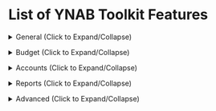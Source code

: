 <!-- THIS FILE IS GENERATED THERE IS NO NEED TO ADD YOUR FEATURE TO THIS LIST -->
# List of YNAB Toolkit Features

<details><summary>General (Click to Expand/Collapse)</summary>

## Account Name Height
Makes the account names smaller so that you can see more of the account names and fit more on the screen.

## Allow Resizing of Side Menu
Allows the Side Menu on the left to be resized. Resizing also allows longer account names to show up completely.

## Better scrollbars
Provides smaller and cleaner scrollbars across the application.

## Budget Quick Switch
Adds the list of budgets to the Open Budget dropdown so you don't have to navigate to the 'Open Budget' page to switch budgets.

## Collapsable Side Menu
Adds a button that can collapse the menu on the left so you can see more of your accounts or budget data.

## Colour Blind Mode
Changes colours like red, yellow and green in the interface to colours and shapes that are more easily distinguishable by colourblind people.

## Hide Account Balances
Allows you to hide account type totals and/or account balances.

## Hide Edit Account Button
Allows you to hide the edit account button to help prevent accidentally clicking on it.

## Hide Help (?) Button
This feature hides the blue help (?) button in the bottom right corner of the screen. View the account-options popup (click your e-mail in the bottom left) to show or hide the help button.

## Hide Referral Banner
YNAB shows a "Share YNAB, Get YNAB free" banner. If you'd rather not see this banner, you can turn this feature on to hide it.

## Interface Font
Select a font from the Google Fonts library.

## Localization of YNAB
Localization of interface.

## Navigation Tabs Height
Makes the navigation tabs (Budget, Reports, etc) smaller, and with less padding, so that you can see more of the sidebar on the screen.

## Printing Improvements
Changes print styles so budget and account sections can be easily printed. Due to the number of columns, the account section should be printed using landscape orientation.

## Privacy Mode
Obscures dollar amounts everywhere until hovered. In toggle mode, a lock icon will appear to the right of your budget name in the top left corner of YNAB. Click to enable or disable privacy mode.

## Show Import Notifications in Navigation Sidebar
Underline account names in the navigation sidebar that have transactions to be imported. Hovering the mouse over the account name will display the number of transactions to be imported.

## Square Negative Mode
Changes the round borders on all negative numbers to square. Helps them become more of an eyesore so you want to get rid of them!

## Toolkit Reports
Adds Toolkit Reports to the sidebar. Current reports include: Net Worth, Spending By Category/Payee, and Income vs Expense</details>
<details><summary>Budget (Click to Expand/Collapse)</summary>

## Add "Enter" Shortcut to the Move Popup
Pressing Enter in the Move Popup acts like clicking the OK button, instead of losing focus or doing nothing.

## Add Copy Transactions button to the Category Popup
Adds a button to the category activity popup to allow you to copy the transactions to the clipboard (able to be pasted into a spreadsheet app).

## Add Goals Indication
Add indicators for subcategories with goals. Types: (M)onthly goal,  target by (D)ate goal, (T)arget without date, and (U)pcoming transactions.

## Add Pacing to the Budget
Add a column for 'pacing' which shows you how much money you've spent based on how far you are through the month. Note that clicking on the pacing value will toggle emphasis, allowing you to selectively enable the feature per category.

## Allow Resizing of Inspector
Adds a button to the Budget Toolbar that allows resizing the Budget Inspector to predetermined widths of 33% (YNAB default), 25%, 20%, 15%, or 0%. Note that smaller values maybe not be suitable on small screens.

## Budget Rows Progress Bars
Add progress bars and a vertical bar that shows how far you are through the month to category rows.

## Credit Card Emoji
Adds a credit card emoji 💳 to the "Credit Card Payments" category.

## Current Month Indicator
Changes the header bar's background color to a lighter blue when viewing the current month to better differentiate between months.

## Days of Buffering History Lookup
How old transactions should be used for average daily outflow calculation.

## Days of Buffering Metric
This calculation shows how long your money would likely last if you never earned another cent based on your average spending. We know that no month is 'average' but this should give you some idea of how much of a buffer you have. Equal to budget accounts total divided by the average daily outflow. That comes from sum of all outflow transactions from on budget accounts only divided by the age of budget in days. You can also change the number of days taken into account by this metric with the 'Days of Buffering History Lookup' setting.

## Display Target Goal Amount And Overbudget Warning
Adds a 'Goal' column which displays the target goal amount for every category with a goal, and a warning in red if you have budgeted beyond your goal.

## Display Total Monthly Goals
Adds a 'Total Monthly Goals' to the budget inspector, which displays the total amount of monthly funding goals.

## Enable Categories Filter
Enable textbox at budget page for categories filtering

## Goal Indicator Warning Color
Change the orange goal underfunded warning to blue, to better differentiate it from credit card overspending.

## Height of Budget Rows
Makes the budget rows skinnier than the default YNAB style so that you can fit more on the screen.

## Hide Age of Money Calculation
Hides the Age of Money calculation. Some users find it's not relevant or helpful for them, so they'd rather hide it. NOTE: YNAB will continue to run its Age of Money calculations, so the data will be up to date if you decide to show it again.

## Highlight all Negative Category Balances Red
Ensure all negative balances are highlighted red instead of yellow, even with credit card spending.

## Income From Last Month
Show total of incoming transactions for last month in the header.

## Make the Categories Dropdown Larger
The Categories Dropdown that shows in the move money modal is quite small. Show more categories if the page real estate allows for it.

## Paid in Full Credit Card Assist
Highlights credit card category balances with a yellow warning if the balance of the category does not match the account balance. Adds a button to the Inspector to rectify the difference.

## Remove Zero and Negative Categories When Covering Over-Budgeting

Default YNAB behaviour is to show these categories when covering overbudgeting, but since they've got no money in them they won't help you. Let's clean up the menu.


## Seamless Budget Header
Remove the borders between selected month, funds and Age of Money in the budget header.

## Show Upcoming Transaction Total
Adds the total of upcoming transactions alongside activity for each category.

## Stealing From Future Alert
Highlights "Budget Next Month" red when you've gone negative as some point in the future.

## To Be Budgeted Warning
Changes the 'To Be Budgeted' background color to yellow if there is unallocated money left to be budgeted.

## Toggle All Master Categories Open/Close
Adds a button to the Budget Toolbar to open or close all master categories at once.

## Unhighlight all Positive Category Balances
Removes the highlight colour from positive (or zero) category balances and colours positive balances green instead.

## Warn When Clicking a Quick Budget Option
When this feature is activated, there will be a warning if you have already budgeted something.

## Warn When Target Balance is Not Reached
Will highlight balances of categories with Target Balances that have not yet been met.

## Width of Category Popup
Makes the screen that pops up when you click on activity from a budget category wider so you can see more details of the transactions listed.

## Width of Monthly Notes Popup
Makes the screen that pops up when you click on 'Enter a note...' below the month name wider so you can add more text.</details>
<details><summary>Accounts (Click to Expand/Collapse)</summary>

## Add Auto-Distribute Button To Split Transactions
Allows you to distribute the remaining amount in a split transaction proportionally to sub-transactions

## Add Check Number Column
Adds the check number column to your account view.

## Add Split Transaction Keyboard Shortcut
Instead of clicking the Split button, type 'split' in the category input to automatically create a new split transaction.

## Add a Toggle Splits Button to the Account(s) toolbar
Clicking the Toggle Splits button shows or hides all sub-transactions within all split transactions.

## Auto Adjust Split Transactions
When entering split transactions, each additional split will be auto-filled with the current remaining amount.

## Automatically Mark Transaction as Cleared
Automatically mark transaction as cleared when you enter it manually.

## Change Behaviour of Enter Key When Adding Transactions
When you press enter while adding transactions, the default behaviour is 'Save and add another'. This option changes it to just 'Save'.

## Clear Selection
Adds an option to the transaction edit drop-down menu to clear the current selection.

## Easy Transaction Approval
Quickly approve scheduled or linked transactions by selecting the transaction(s) and pressing 'a' or 'enter' on your keyboard. Alternately, approve single scheduled or linked transactions by right clicking on the blue 'i' or link icon.

## Edit Multiple Flags at Once
Adds a button to the edit dialog which allows you to set the flag. If multiple transactions are selected, all transactions are updated.

## Emphasize Outflows
Make values in the outflow column red and put them in parenthesis.

## First Day of the Week in Calendar
Change the first day of the week when viewing the calendar.

## Height of Rows in Account Register
Change the height of transaction rows so more of them are displayed on the screen.

## Larger Clickable Area for Icons
Makes the uncleared, cleared and reconciled icons easier to select.

## Reconciled Text Colour
Makes the text on reconciled transactions appear in a more obvious colour of your choosing.

## Set Custom Flag Names (with Tooltips)
Adds the ability to set custom flag names. Tooltip for the flag name will only be visible when the cursor is hovered over the flag. *__Note__: Custom flag names are stored locally in the browser in which they are set and will __not__ be carried over to other browsers/computers. Custom flag names will be lost if browser data is cleared.*

## Show Available Category Balance on Hover
Adds the total available balance to the category tooltip on each row in the Accounts register.

## Show Menu When Right Clicking On Transaction
Right clicking on a transaction will show the contextual menu, allowing easy access to the Edit menu options.

## Show Running Balance
Adds a running balance column to the accounts page (does not appear on All Accounts View)

## Show Spare Change
"Imagine if you paid for all purchases in whole dollars. Shows a total of the spare change you would accumulate for the selected outflow transactions.

## Striped Transaction Rows
Shows a light gray background on every other transaction row.

## Swap cleared and flagged columns
Place the Cleared column on the left and the Flagged column on the right sides of an account screen.

## Toggle Scheduled and Reconciled Transaction Buttons
Easily show and hide scheduled and reconciled transactions with one click.</details>
<details><summary>Reports (Click to Expand/Collapse)</summary>

## Compact Income vs. Expense
Modifies styling of the Income vs. Expense report so it doesn't use too much white space on the page.

## Highlight Income vs Expense Row on Hover
Provides a highlight over the currently hovered row on the native YNAB Income vs Expense report.

## View Zero as Empty
If a cell is zero, replace it with an empty cell so it is easier to focus on non-zero cells. "Total" rows are not modified.</details>
<details><summary>Advanced (Click to Expand/Collapse)</summary>

## Disable Toolkit for YNAB
Turn all features on and off with a single switch.</details>